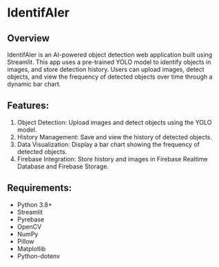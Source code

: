 # IdentifAIer

## Overview
IdentifAIer is an AI-powered object detection web application built using Streamlit. This app uses a pre-trained YOLO model to identify objects in images, and store detection history. Users can upload images, detect objects, and view the frequency of detected objects over time through a dynamic bar chart.

## Features:
1. Object Detection: Upload images and detect objects using the YOLO model.
2. History Management: Save and view the history of detected objects.
3. Data Visualization: Display a bar chart showing the frequency of detected objects.
4. Firebase Integration: Store history and images in Firebase Realtime Database and Firebase Storage.
   
## Requirements:
- Python 3.8+
- Streamlit
- Pyrebase
- OpenCV
- NumPy
- Pillow
- Matplotlib
- Python-dotenv
